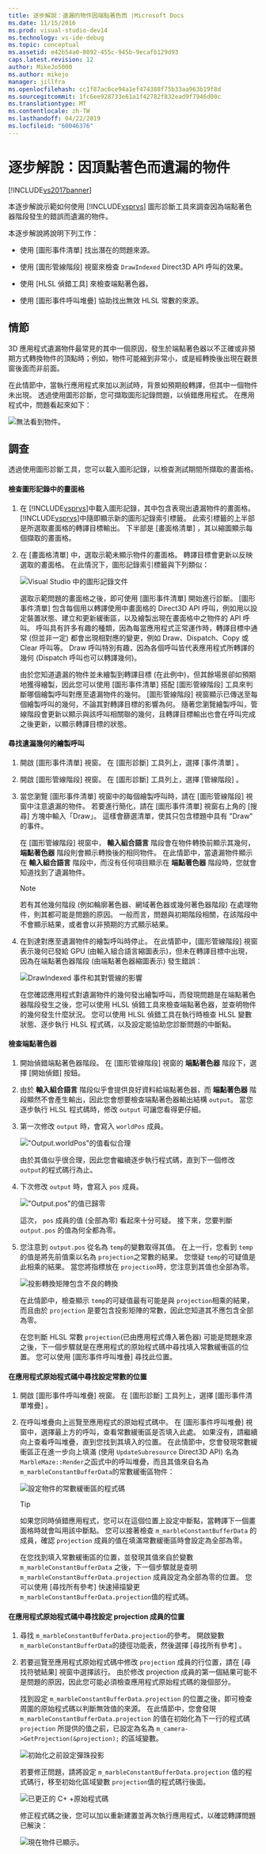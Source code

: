 ```yaml
---
title: 逐步解說：遺漏的物件因端點著色而 |Microsoft Docs
ms.date: 11/15/2016
ms.prod: visual-studio-dev14
ms.technology: vs-ide-debug
ms.topic: conceptual
ms.assetid: e42b54a0-8092-455c-945b-9ecafb129d93
caps.latest.revision: 12
author: MikeJo5000
ms.author: mikejo
manager: jillfra
ms.openlocfilehash: cc1f87ac6ce94a1ef474388f75b33aa963b19f8d
ms.sourcegitcommit: 1fc6ee928733e61a1f42782f832ead9f7946d00c
ms.translationtype: MT
ms.contentlocale: zh-TW
ms.lasthandoff: 04/22/2019
ms.locfileid: "60046376"
---
```

# <a name="walkthrough-missing-objects-due-to-vertex-shading"></a>逐步解說：因頂點著色而遺漏的物件
[!INCLUDE[vs2017banner](../includes/vs2017banner.md)]

本逐步解說示範如何使用 [!INCLUDE[vsprvs](../includes/vsprvs-md.md)] 圖形診斷工具來調查因為端點著色器階段發生的錯誤而遺漏的物件。  
  
 本逐步解說將說明下列工作：  
  
- 使用 [圖形事件清單]  找出潛在的問題來源。  
  
- 使用 [圖形管線階段]  視窗來檢查 `DrawIndexed` Direct3D API 呼叫的效果。  
  
- 使用 [HLSL 偵錯工具]  來檢查端點著色器。  
  
- 使用 [圖形事件呼叫堆疊]  協助找出無效 HLSL 常數的來源。  
  
## <a name="scenario"></a>情節  
 3D 應用程式遺漏物件最常見的其中一個原因，發生於端點著色器以不正確或非預期方式轉換物件的頂點時；例如，物件可能縮到非常小，或是經轉換後出現在觀景窗後面而非前面。  
  
 在此情節中，當執行應用程式來加以測試時，背景如預期般轉譯，但其中一個物件未出現。 透過使用圖形診斷，您可擷取圖形記錄問題，以偵錯應用程式。 在應用程式中，問題看起來如下：  
  
 ![無法看到物件。](../debugger/media/gfx-diag-demo-missing-object-shader-problem.png "gfx_diag_demo_missing_object_shader_problem")  
  
## <a name="investigation"></a>調查  
 透過使用圖形診斷工具，您可以載入圖形記錄，以檢查測試期間所擷取的畫面格。  
  
#### <a name="to-examine-a-frame-in-a-graphics-log"></a>檢查圖形記錄中的畫面格  
  
1. 在 [!INCLUDE[vsprvs](../includes/vsprvs-md.md)]中載入圖形記錄，其中包含表現出遺漏物件的畫面格。 [!INCLUDE[vsprvs](../includes/vsprvs-md.md)]中隨即顯示新的圖形記錄索引標籤。 此索引標籤的上半部是所選取畫面格的轉譯目標輸出。 下半部是 [畫面格清單] ，其以縮圖顯示每個擷取的畫面格。  
  
2. 在 [畫面格清單] 中，選取示範未顯示物件的畫面格。 轉譯目標會更新以反映選取的畫面格。 在此情況下，圖形記錄索引標籤與下列類似：  
  
    ![Visual Studio 中的圖形記錄文件](../debugger/media/gfx-diag-demo-missing-object-shader-step-1.png "gfx_diag_demo_missing_object_shader_step_1")  
  
   選取示範問題的畫面格之後，即可使用 [圖形事件清單] 開始進行診斷。 [圖形事件清單]  包含每個用以轉譯使用中畫面格的 Direct3D API 呼叫，例如用以設定裝置狀態、建立和更新緩衝區，以及繪製出現在畫面格中之物件的 API 呼叫。 呼叫具有許多有趣的種類，因為每當應用程式正常運作時，轉譯目標中通常 (但並非一定) 都會出現相對應的變更，例如 Draw、Dispatch、Copy 或 Clear 呼叫等。 Draw 呼叫特別有趣，因為各個呼叫皆代表應用程式所轉譯的幾何 (Dispatch 呼叫也可以轉譯幾何)。  
  
   由於您知道遺漏的物件並未繪製到轉譯目標 (在此例中)，但其餘場景卻如預期地獲得繪製，因此您可以使用 [圖形事件清單]  搭配 [圖形管線階段]  工具來判斷哪個繪製呼叫對應至遺漏物件的幾何。 [圖形管線階段]  視窗顯示已傳送至每個繪製呼叫的幾何，不論其對轉譯目標的影響為何。 隨著您瀏覽繪製呼叫，管線階段會更新以顯示與該呼叫相關聯的幾何，且轉譯目標輸出也會在呼叫完成之後更新，以顯示轉譯目標的狀態。  
  
#### <a name="to-find-the-draw-call-for-the-missing-geometry"></a>尋找遺漏幾何的繪製呼叫  
  
1. 開啟 [圖形事件清單]  視窗。 在 [圖形診斷]  工具列上，選擇 [事件清單] 。  
  
2. 開啟 [圖形管線階段]  視窗。 在 [圖形診斷]  工具列上，選擇 [管線階段] 。  
  
3. 當您瀏覽 [圖形事件清單]  視窗中的每個繪製呼叫時，請在 [圖形管線階段]  視窗中注意遺漏的物件。 若要進行簡化，請在 [圖形事件清單]  視窗右上角的 [搜尋]  方塊中輸入「Draw」。 這樣會篩選清單，使其只包含標題中具有 "Draw" 的事件。  
  
    在 [圖形管線階段]  視窗中， **輸入組合語言** 階段會在物件轉換前顯示其幾何， **端點著色器** 階段則會顯示轉換後的相同物件。 在此情節中，當遺漏物件顯示在 **輸入組合語言** 階段中，而沒有任何項目顯示在 **端點著色器** 階段時，您就會知道找到了遺漏物件。  
  
   > [!NOTE]
   >  若有其他幾何階段 (例如輪廓著色器、網域著色器或幾何著色器階段) 在處理物件，則其都可能是問題的原因。 一般而言，問題與初期階段相關，在該階段中不會顯示結果，或者會以非預期的方式顯示結果。  
  
4. 在到達對應至遺漏物件的繪製呼叫時停止。 在此情節中，[圖形管線階段]  視窗表示幾何已發給 GPU (由輸入組合語言縮圖表示)，但未在轉譯目標中出現，因為在端點著色器階段 (由端點著色器縮圖表示) 發生錯誤：  
  
    ![DrawIndexed 事件和其對管線的影響](../debugger/media/gfx-diag-demo-missing-object-shader-step-2.png "gfx_diag_demo_missing_object_shader_step_2")  
  
   在您確認應用程式對遺漏物件的幾何發出繪製呼叫，而發現問題是在端點著色器階段發生之後，您可以使用 HLSL 偵錯工具來檢查端點著色器，並查明物件的幾何發生什麼狀況。 您可以使用 HLSL 偵錯工具在執行時檢查 HLSL 變數狀態、逐步執行 HLSL 程式碼，以及設定能協助您診斷問題的中斷點。  
  
#### <a name="to-examine-the-vertex-shader"></a>檢查端點著色器  
  
1. 開始偵錯端點著色器階段。 在 [圖形管線階段]  視窗的 **端點著色器** 階段下，選擇 [開始偵錯]  按鈕。  
  
2. 由於 **輸入組合語言** 階段似乎會提供良好資料給端點著色器，而 **端點著色器** 階段顯然不會產生輸出，因此您會想要檢查端點著色器輸出結構 `output`。 當您逐步執行 HLSL 程式碼時，修改 `output` 可讓您看得更仔細。  
  
3. 第一次修改 `output` 時，會寫入 `worldPos` 成員。  
  
    !["Output.worldPos"的值看似合理](../debugger/media/gfx-diag-demo-missing-object-shader-step-4.png "gfx_diag_demo_missing_object_shader_step_4")  
  
    由於其值似乎很合理，因此您會繼續逐步執行程式碼，直到下一個修改 `output`的程式碼行為止。  
  
4. 下次修改 `output` 時，會寫入 `pos` 成員。  
  
    !["Output.pos"的值已歸零](../debugger/media/gfx-diag-demo-missing-object-shader-step-5.png "gfx_diag_demo_missing_object_shader_step_5")  
  
    這次， `pos` 成員的值 (全部為零) 看起來十分可疑。 接下來，您要判斷 `output.pos` 的值為何全都為零。  
  
5. 您注意到 `output.pos` 從名為 `temp`的變數取得其值。 在上一行，您看到 `temp` 的值是將先前值乘以名為 `projection`之常數的結果。 您懷疑 `temp`的可疑值是此相乘的結果。 當您將指標放在 `projection`時，您注意到其值也全部為零。  
  
    ![投影轉換矩陣包含不良的轉換](../debugger/media/gfx-diag-demo-missing-object-shader-step-6.png "gfx_diag_demo_missing_object_shader_step_6")  
  
    在此情節中，檢查顯示 `temp`的可疑值最有可能是與 `projection`相乘的結果，而且由於 `projection` 是要包含投影矩陣的常數，因此您知道其不應包含全部為零。  
  
   在您判斷 HLSL 常數 `projection`(已由應用程式傳入著色器) 可能是問題來源之後，下一個步驟就是在應用程式的原始程式碼中尋找填入常數緩衝區的位置。 您可以使用 [圖形事件呼叫堆疊]  尋找此位置。  
  
#### <a name="to-find-where-the-constant-is-set-in-your-apps-source-code"></a>在應用程式原始程式碼中尋找設定常數的位置  
  
1. 開啟 [圖形事件呼叫堆疊]  視窗。 在 [圖形診斷]  工具列上，選擇 [圖形事件清單堆疊] 。  
  
2. 在呼叫堆疊向上巡覽至應用程式的原始程式碼中。 在 [圖形事件呼叫堆疊]  視窗中，選擇最上方的呼叫，查看常數緩衝區是否填入此處。 如果沒有，請繼續向上查看呼叫堆疊，直到您找到其填入的位置。 在此情節中，您會發現常數緩衝區正在進一步向上填滿 (使用 `UpdateSubresource` Direct3D API) 名為 `MarbleMaze::Render`之函式中的呼叫堆疊，而且其值來自名為 `m_marbleConstantBufferData`的常數緩衝區物件：  
  
    ![設定物件的常數緩衝區的程式碼](../debugger/media/gfx-diag-demo-missing-object-shader-step-7.png "gfx_diag_demo_missing_object_shader_step_7")  
  
   > [!TIP]
   >  如果您同時偵錯應用程式，您可以在這個位置上設定中斷點，當轉譯下一個畫面格時就會叫用該中斷點。 您可以接著檢查 `m_marbleConstantBufferData` 的成員，確認 `projection` 成員的值在填滿常數緩衝區時會設定為全部為零。  
  
   在您找到填入常數緩衝區的位置，並發現其值來自於變數 `m_marbleConstantBufferData` 之後，下一個步驟就是查明 `m_marbleConstantBufferData.projection` 成員設定為全部為零的位置。 您可以使用 [尋找所有參考]  快速掃描變更 `m_marbleConstantBufferData.projection`值的程式碼。  
  
#### <a name="to-find-where-the-projection-member-is-set-in-your-apps-source-code"></a>在應用程式原始程式碼中尋找設定 projection 成員的位置  
  
1. 尋找 `m_marbleConstantBufferData.projection`的參考。 開啟變數 `m_marbleConstantBufferData`的捷徑功能表，然後選擇 [尋找所有參考] 。  
  
2. 若要巡覽至應用程式原始程式碼中修改 `projection` 成員的行位置，請在 [尋找符號結果]  視窗中選擇該行。 由於修改 projection 成員的第一個結果可能不是問題的原因，因此您可能必須檢查應用程式原始程式碼的幾個部分。  
  
   找到設定 `m_marbleConstantBufferData.projection` 的位置之後，即可檢查周圍的原始程式碼以判斷無效值的來源。 在此情節中，您會發現 `m_marbleConstantBufferData.projection` 的值在初始化為下一行的程式碼 `projection` 所提供的值之前，已設定為名為 `m_camera->GetProjection(&projection);` 的區域變數。  
  
   ![初始化之前設定彈珠投影](../debugger/media/gfx-diag-demo-missing-object-shader-step-9.png "gfx_diag_demo_missing_object_shader_step_9")  
  
   若要修正問題，請將設定 `m_marbleConstantBufferData.projection` 值的程式碼行，移至初始化區域變數 `projection`值的程式碼行後面。  
  
   ![已更正的 C&#43; &#43;原始程式碼](../debugger/media/gfx-diag-demo-missing-object-shader-step-10.png "gfx_diag_demo_missing_object_shader_step_10")  
  
   修正程式碼之後，您可以加以重新建置並再次執行應用程式，以確認轉譯問題已解決：  
  
   ![現在物件已顯示。](../debugger/media/gfx-diag-demo-missing-object-shader-resolution.png "gfx_diag_demo_missing_object_shader_resolution")
